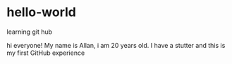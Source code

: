 # hello-world
learning git hub

hi everyone!
My name is Allan, i am 20 years old. I have a stutter and this is my first GitHub experience
